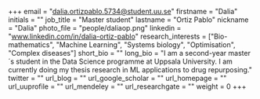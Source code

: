 +++ email = "dalia.ortizpablo.5734@student.uu.se" firstname = "Dalia" initials = "" job_title = "Master student" lastname = "Ortiz Pablo" nickname = "Dalia" photo_file = "people/daliaop.png" linkedin = "www.linkedin.com/in/dalia-ortiz-pablo" research_interests = ["Bio-mathematics", "Machine Learning", "Systems biology", "Optimisation", "Complex diseases"] short_bio = "" long_bio = "I am a second-year master´s student in the Data Science programme at Uppsala University. I am currently doing my thesis research in ML applications to drug repurposing." twitter = "" url_blog = "" url_google_scholar = "" url_homepage = "" url_uuprofile = "" url_mendeley = "" url_researchgate = "" weight = 0 +++
